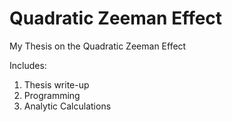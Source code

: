 # Quadratic Zeeman Effect
 My Thesis on the Quadratic Zeeman Effect

 Includes: 
 1. Thesis write-up
 2. Programming
 3. Analytic Calculations

